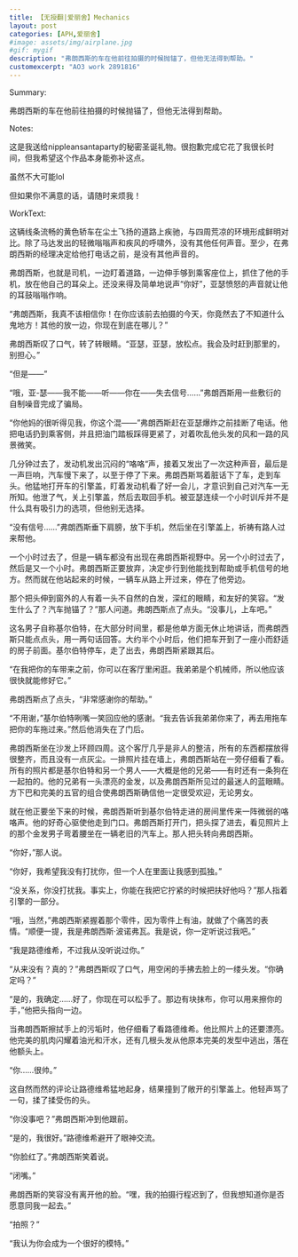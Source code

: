 ```yaml
---
title: 【无授翻|爱丽舍】Mechanics
layout: post
categories: [APH,爱丽舍]
#image: assets/img/airplane.jpg
#gif: mygif
description: "弗朗西斯的车在他前往拍摄的时候抛锚了，但他无法得到帮助。"
customexcerpt: "AO3 work 2891816"
---
```

Summary:

弗朗西斯的车在他前往拍摄的时候抛锚了，但他无法得到帮助。

Notes:

这是我送给nippleansantaparty的秘密圣诞礼物。很抱歉完成它花了我很长时间，但我希望这个作品本身能弥补这点。

虽然不大可能lol

但如果你不满意的话，请随时来烦我！


WorkText:

这辆线条流畅的黄色轿车在尘土飞扬的道路上疾驰，与四周荒凉的环境形成鲜明对比。除了马达发出的轻微嗡嗡声和疾风的呼啸外，没有其他任何声音。至少，在弗朗西斯的经理决定给他打电话之前，是没有其他声音的。

弗朗西斯，也就是司机，一边盯着道路，一边伸手够到乘客座位上，抓住了他的手机，放在他自己的耳朵上。还没来得及简单地说声“你好”，亚瑟愤怒的声音就让他的耳鼓嗡嗡作响。

“弗朗西斯，我真不该相信你！在你应该前去拍摄的今天，你竟然去了不知道什么鬼地方！其他的放一边，你现在到底在哪儿？”

弗朗西斯叹了口气，转了转眼睛。“亚瑟，亚瑟，放松点。我会及时赶到那里的，别担心。”

“但是——”

“哦，亚-瑟——我不能——听——你在——失去信号……”弗朗西斯用一些敷衍的自制噪音完成了骗局。

“你他妈的很听得见我，你这个混——”弗朗西斯赶在亚瑟爆炸之前挂断了电话。他把电话扔到乘客侧，并且把油门踏板踩得更紧了，对着吹乱他头发的风和一路的风景微笑。

几分钟过去了，发动机发出沉闷的“咯咯“声，接着又发出了一次这种声音，最后是一声巨响，汽车慢下来了，以至于停了下来。弗朗西斯骂着脏话下了车，走到车头。他猛地打开车的引擎盖，盯着发动机看了好一会儿，才意识到自己对汽车一无所知。他泄了气，关上引擎盖，然后去取回手机。被亚瑟连续一个小时训斥并不是什么具有吸引力的选项，但他别无选择。

“没有信号……”弗朗西斯垂下肩膀，放下手机，然后坐在引擎盖上，祈祷有路人过来帮他。

一个小时过去了，但是一辆车都没有出现在弗朗西斯视野中。另一个小时过去了，然后是又一个小时。弗朗西斯正要放弃，决定步行到他能找到帮助或手机信号的地方。然而就在他站起来的时候，一辆车从路上开过来，停在了他旁边。

那个把头伸到窗外的人有着一头不自然的白发，深红的眼睛，和友好的笑容。“发生什么了？汽车抛锚了？”那人问道。弗朗西斯点了点头。“没事儿，上车吧。”

这名男子自称基尔伯特，在大部分时间里，都是他单方面无休止地讲话，而弗朗西斯只能点点头，用一两句话回答。大约半个小时后，他们把车开到了一座小而舒适的房子前面。基尔伯特停车，走了出去，弗朗西斯紧跟其后。

“在我把你的车带来之前，你可以在客厅里闲逛。我弟弟是个机械师，所以他应该很快就能修好它。”

弗朗西斯点了点头，“非常感谢你的帮助。”

“不用谢，”基尔伯特咧嘴一笑回应他的感谢。“我去告诉我弟弟你来了，再去用拖车把你的车拖过来。”然后他消失在了门后。

弗朗西斯坐在沙发上环顾四周。这个客厅几乎是非人的整洁，所有的东西都摆放得很整齐，而且没有一点灰尘。一排照片挂在墙上，弗朗西斯站在一旁仔细看了看。所有的照片都是基尔伯特和另一个男人——大概是他的兄弟——有时还有一条狗在一起拍的。他的兄弟有一头漂亮的金发，以及弗朗西斯所见过的最迷人的蓝眼睛。方下巴和完美的五官的组合使弗朗西斯确信他一定很受欢迎，无论男女。

就在他正要坐下来的时候，弗朗西斯听到基尔伯特走进的房间里传来一阵微弱的咯咯声。他的好奇心驱使他走到门口。弗朗西斯打开门，把头探了进去，看见照片上的那个金发男子弯着腰坐在一辆老旧的汽车上。那人把头转向弗朗西斯。

“你好，”那人说。

“你好，我希望我没有打扰你，但一个人在里面让我感到孤独。”

“没关系，你没打扰我。事实上，你能在我把它拧紧的时候把扶好他吗？”那人指着引擎的一部分。

“哦，当然，”弗朗西斯紧握着那个零件，因为零件上有油，就做了个痛苦的表情。“顺便一提，我是弗朗西斯·波诺弗瓦。我是说，你一定听说过我吧。”

“我是路德维希，不过我从没听说过你。”

“从来没有？真的？”弗朗西斯叹了口气，用空闲的手拂去脸上的一缕头发。“你确定吗？”

“是的，我确定……好了，你现在可以松手了。那边有块抹布，你可以用来擦你的手，”他把头指向一边。

当弗朗西斯擦拭手上的污垢时，他仔细看了看路德维希。他比照片上的还要漂亮。他完美的肌肉闪耀着油光和汗水，还有几根头发从他原本完美的发型中逃出，落在他额头上。

“你……很帅。”

这自然而然的评论让路德维希猛地起身，结果撞到了敞开的引擎盖上。他轻声骂了一句，揉了揉受伤的头。

“你没事吧？”弗朗西斯冲到他跟前。

“是的，我很好。”路德维希避开了眼神交流。

“你脸红了。”弗朗西斯笑着说。

“闭嘴。”

弗朗西斯的笑容没有离开他的脸。“嘿，我的拍摄行程迟到了，但我想知道你是否愿意同我一起去。”

“拍照？”

“我认为你会成为一个很好的模特。”
